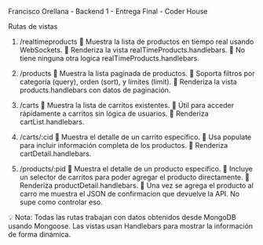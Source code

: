 Francisco Orellana - Backend 1 - Entrega Final - Coder House

Rutas de vistas

1. /realtimeproducts
   📌 Muestra la lista de productos en tiempo real usando WebSockets.
   🔹 Renderiza la vista realTimeProducts.handlebars.
   🔹 No tiene ninguna otra logica realTimeProducts.handlebars.

2. /products
   📌 Muestra la lista paginada de productos.
   🔹 Soporta filtros por categoría (query), orden (sort), y límites (limit).
   🔹 Renderiza la vista products.handlebars con datos de paginación.

3. /carts
   📌 Muestra la lista de carritos existentes.
   🔹 Útil para acceder rápidamente a carritos sin lógica de usuarios.
   🔹 Renderiza cartList.handlebars.

4. /carts/:cid
   📌 Muestra el detalle de un carrito específico.
   🔹 Usa populate para incluir información completa de los productos.
   🔹 Renderiza cartDetail.handlebars.

5. /products/:pid
   📌 Muestra el detalle de un producto específico.
   🔹 Incluye un selector de carritos para poder agregar el producto directamente.
   🔹 Renderiza productDetail.handlebars.
   🔹 Una vez se agrega el producto al carro me muestra el JSON de confirmacion que devuelve la API. No supe como controlar eso.

💡 Nota:
Todas las rutas trabajan con datos obtenidos desde MongoDB usando Mongoose.
Las vistas usan Handlebars para mostrar la información de forma dinámica.
